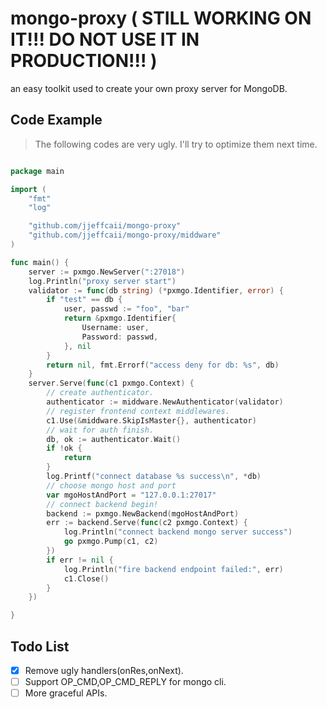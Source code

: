 # mongo-proxy ( STILL WORKING ON IT!!! DO NOT USE IT IN PRODUCTION!!! )
an easy toolkit used to create your own proxy server for MongoDB.

## Code Example

> The following codes are very ugly. I'll try to optimize them next time.

```go

package main

import (
	"fmt"
	"log"

	"github.com/jjeffcaii/mongo-proxy"
	"github.com/jjeffcaii/mongo-proxy/middware"
)

func main() {
	server := pxmgo.NewServer(":27018")
	log.Println("proxy server start")
	validator := func(db string) (*pxmgo.Identifier, error) {
		if "test" == db {
			user, passwd := "foo", "bar"
			return &pxmgo.Identifier{
				Username: user,
				Password: passwd,
			}, nil
		}
		return nil, fmt.Errorf("access deny for db: %s", db)
	}
	server.Serve(func(c1 pxmgo.Context) {
		// create authenticator.
		authenticator := middware.NewAuthenticator(validator)
		// register frontend context middlewares.
		c1.Use(&middware.SkipIsMaster{}, authenticator)
		// wait for auth finish.
		db, ok := authenticator.Wait()
		if !ok {
			return
		}
		log.Printf("connect database %s success\n", *db)
		// choose mongo host and port
		var mgoHostAndPort = "127.0.0.1:27017"
		// connect backend begin!
		backend := pxmgo.NewBackend(mgoHostAndPort)
		err := backend.Serve(func(c2 pxmgo.Context) {
			log.Println("connect backend mongo server success")
			go pxmgo.Pump(c1, c2)
		})
		if err != nil {
			log.Println("fire backend endpoint failed:", err)
			c1.Close()
		}
	})

}

```

## Todo List
 - [x] Remove ugly handlers(onRes,onNext).
 - [ ] Support OP_CMD,OP_CMD_REPLY for mongo cli.
 - [ ] More graceful APIs.